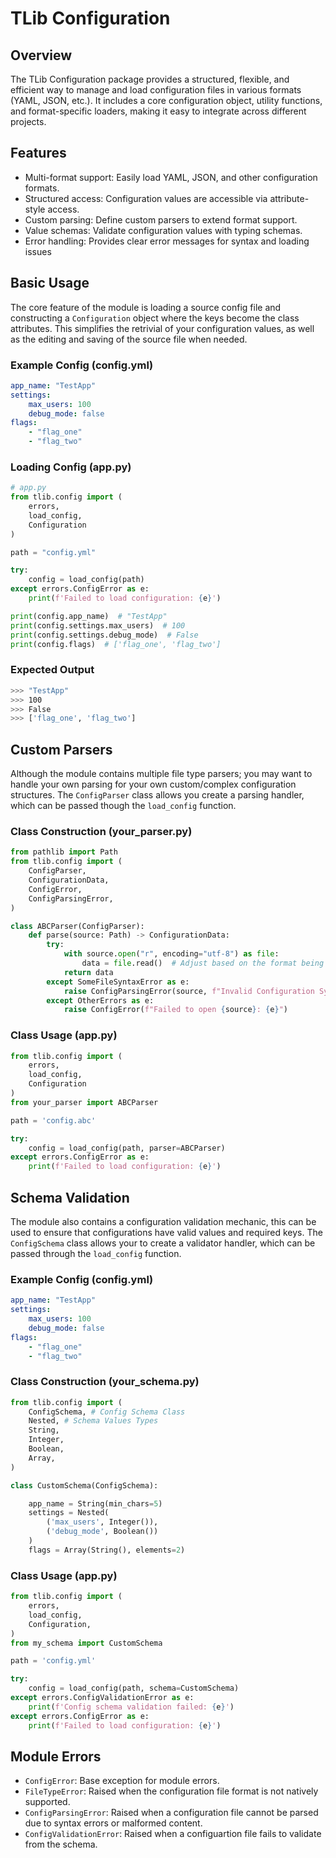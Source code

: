 # **TLib Configuration**

## **Overview**
The TLib Configuration package provides a structured, flexible, and efficient way to manage and load configuration files in various formats (YAML, JSON, etc.). It includes a core configuration object, utility functions, and format-specific loaders, making it easy to integrate across different projects.

## **Features**
- Multi-format support: Easily load YAML, JSON, and other configuration formats.
- Structured access: Configuration values are accessible via attribute-style access.
- Custom parsing: Define custom parsers to extend format support.
- Value schemas: Validate configuration values with typing schemas.
- Error handling: Provides clear error messages for syntax and loading issues


## **Basic Usage**
The core feature of the module is loading a source config file and constructing a `Configuration` object where the keys become the class attributes.
This simplifies the retrivial of your configuration values, as well as the editing and saving of the source file when needed.
### **Example Config (config.yml)**
```yaml
app_name: "TestApp"
settings:
    max_users: 100
    debug_mode: false
flags:
    - "flag_one"
    - "flag_two"
```
### **Loading Config (app.py)**
```py
# app.py
from tlib.config import (
    errors,
    load_config, 
    Configuration
)

path = "config.yml"

try:
    config = load_config(path)
except errors.ConfigError as e:
    print(f'Failed to load configuration: {e}')

print(config.app_name)  # "TestApp"
print(config.settings.max_users)  # 100
print(config.settings.debug_mode)  # False
print(config.flags)  # ['flag_one', 'flag_two']
```
### **Expected Output**
```bash
>>> "TestApp"
>>> 100
>>> False
>>> ['flag_one', 'flag_two']
```

## **Custom Parsers**
Although the module contains multiple file type parsers; you may want to handle your own parsing for your own custom/complex configuration structures.
The `ConfigParser` class allows you create a parsing handler, which can be passed though the `load_config` function.
### **Class Construction (your_parser.py)**
```py
from pathlib import Path
from tlib.config import (
    ConfigParser,
    ConfigurationData,
    ConfigError,
    ConfigParsingError,
)

class ABCParser(ConfigParser):
    def parse(source: Path) -> ConfigurationData:
        try:
            with source.open("r", encoding="utf-8") as file:
                data = file.read()  # Adjust based on the format being loaded
            return data
        except SomeFileSyntaxError as e:
            raise ConfigParsingError(source, f"Invalid Configuration Syntax: {e}")
        except OtherErrors as e:
            raise ConfigError(f"Failed to open {source}: {e}")
```
### **Class Usage (app.py)**
```py
from tlib.config import (
    errors,
    load_config,
    Configuration
)
from your_parser import ABCParser

path = 'config.abc'

try:
    config = load_config(path, parser=ABCParser)
except errors.ConfigError as e:
    print(f'Failed to load configuration: {e}')
```

## **Schema Validation**
The module also contains a configuration validation mechanic, this can be used to ensure that configurations have valid values and required keys.
The `ConfigSchema` class allows your to create a validator handler, which can be passed through the `load_config` function.
### **Example Config (config.yml)**
```yaml
app_name: "TestApp"
settings:
    max_users: 100
    debug_mode: false
flags:
    - "flag_one"
    - "flag_two"
```
### **Class Construction (your_schema.py)**
```py
from tlib.config import (
    ConfigSchema, # Config Schema Class
    Nested, # Schema Values Types
    String,
    Integer,
    Boolean,
    Array,
)

class CustomSchema(ConfigSchema):

    app_name = String(min_chars=5)
    settings = Nested(
        ('max_users', Integer()),
        ('debug_mode', Boolean())
    )
    flags = Array(String(), elements=2)
```
### **Class Usage (app.py)**
```py
from tlib.config import (
    errors,
    load_config,
    Configuration,
)
from my_schema import CustomSchema

path = 'config.yml'

try:
    config = load_config(path, schema=CustomSchema)
except errors.ConfigValidationError as e:
    print(f'Config schema validation failed: {e}')
except errors.ConfigError as e:
    print(f'Failed to load configuration: {e}')

```

## **Module Errors**
- `ConfigError`: Base exception for module errors.
- `FileTypeError`: Raised when the configuration file format is not natively supported.
- `ConfigParsingError`: Raised when a configuration file cannot be parsed due to syntax errors or malformed content.
- `ConfigValidationError`: Raised when a configuartion file fails to validate from the schema.
